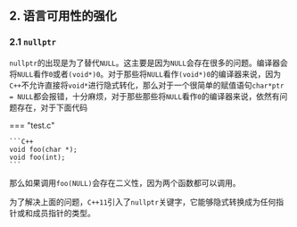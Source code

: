 ## 2. 语言可用性的强化

### 2.1 `nullptr`

`nullptr`的出现是为了替代`NULL`。这主要是因为`NULL`会存在很多的问题。编译器会将`NULL`看作`0`或者`(void*)0`。对于那些将`NULL`看作`(void*)0`的编译器来说，因为`C++`不允许直接将`void*`进行隐式转化，那么对于一个很简单的赋值语句`char*ptr = NULL`都会报错，十分麻烦，对于那些那些将`NULL`看作`0`的编译器来说，依然有问题存在，对于下面代码

=== "test.c"

    ```C++
    void foo(char *);
    void foo(int);
    ```

那么如果调用`foo(NULL)`会存在二义性，因为两个函数都可以调用。



为了解决上面的问题，`C++11`引入了`nullptr`关键字，它能够隐式转换成为任何指针或和成员指针的类型。